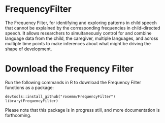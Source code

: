 # FrequencyFilter

The Frequency Filter, for identifying and exploring patterns
in child speech that cannot be explained by the corresponding frequencies in child-directed speech.
It allows researchers to simultaneously control for and combine language data from the child, the caregiver,
multiple languages, and across multiple time points to make inferences
about what might be driving the shape of development.

# Download the Frequency Filter

Run the following commands in R to download the Frequency Filter functions as a package:

```
devtools::install_github("rosemm/FrequencyFilter")
library(FrequencyFilter)
```

Please note that this package is in progress still, and more documentation is forthcoming. 
